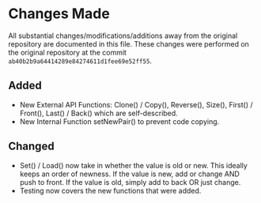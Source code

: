 # Changes Made

All substantial changes/modifications/additions away from the original repository are documented in this file.
These changes were performed on the original repository at the commit `ab40b2b9a64414289e84274611d1fee69e52ff55`.

## Added
- New External API Functions: Clone() / Copy(), Reverse(), Size(), First() / Front(), Last() / Back() which are self-described.
- New Internal Function setNewPair() to prevent code copying.

## Changed
- Set() / Load() now take in whether the value is old or new. This ideally keeps an order of newness. If the value is new, add or change AND push to front. If the value is old, simply add to back OR just change.
- Testing now covers the new functions that were added.
